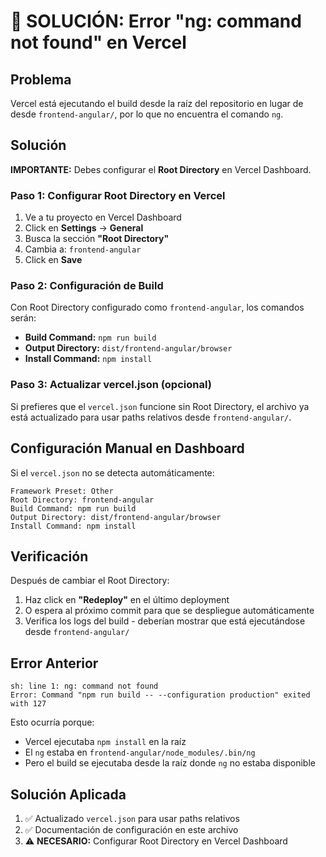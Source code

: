 # 🔧 SOLUCIÓN: Error "ng: command not found" en Vercel

## Problema

Vercel está ejecutando el build desde la raíz del repositorio en lugar de desde `frontend-angular/`, por lo que no encuentra el comando `ng`.

## Solución

**IMPORTANTE:** Debes configurar el **Root Directory** en Vercel Dashboard.

### Paso 1: Configurar Root Directory en Vercel

1. Ve a tu proyecto en Vercel Dashboard
2. Click en **Settings** → **General**
3. Busca la sección **"Root Directory"**
4. Cambia a: `frontend-angular`
5. Click en **Save**

### Paso 2: Configuración de Build

Con Root Directory configurado como `frontend-angular`, los comandos serán:

- **Build Command:** `npm run build`
- **Output Directory:** `dist/frontend-angular/browser`
- **Install Command:** `npm install`

### Paso 3: Actualizar vercel.json (opcional)

Si prefieres que el `vercel.json` funcione sin Root Directory, el archivo ya está actualizado para usar paths relativos desde `frontend-angular/`.

## Configuración Manual en Dashboard

Si el `vercel.json` no se detecta automáticamente:

```
Framework Preset: Other
Root Directory: frontend-angular
Build Command: npm run build
Output Directory: dist/frontend-angular/browser
Install Command: npm install
```

## Verificación

Después de cambiar el Root Directory:

1. Haz click en **"Redeploy"** en el último deployment
2. O espera al próximo commit para que se despliegue automáticamente
3. Verifica los logs del build - deberían mostrar que está ejecutándose desde `frontend-angular/`

## Error Anterior

```
sh: line 1: ng: command not found
Error: Command "npm run build -- --configuration production" exited with 127
```

Esto ocurría porque:
- Vercel ejecutaba `npm install` en la raíz
- El `ng` estaba en `frontend-angular/node_modules/.bin/ng`
- Pero el build se ejecutaba desde la raíz donde `ng` no estaba disponible

## Solución Aplicada

1. ✅ Actualizado `vercel.json` para usar paths relativos
2. ✅ Documentación de configuración en este archivo
3. ⚠️ **NECESARIO:** Configurar Root Directory en Vercel Dashboard

